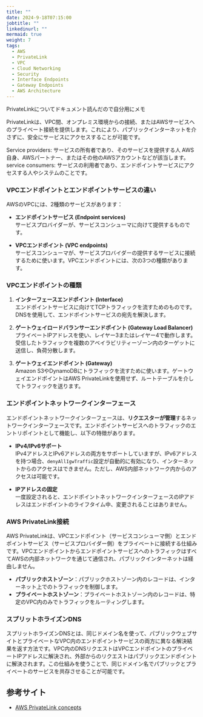 ```yaml
---
title: ""
date: 2024-9-18T07:15:00
jobtitle: ""
linkedinurl: ""
mermaid: true
weight: 7
tags:
  - AWS
  - PrivateLink
  - VPC
  - Cloud Networking
  - Security
  - Interface Endpoints
  - Gateway Endpoints
  - AWS Architecture
---
```


PrivateLinkについてドキュメント読んだので自分用にメモ

PrivateLinkは、VPC間、オンプレミス環境からの接続、またはAWSサービスへのプライベート接続を提供します。これにより、パブリックインターネットを介さずに、安全にサービスにアクセスすることが可能です。

Service providers: サービスの所有者であり、そのサービスを提供する人 AWS自身、AWSパートナー、またはその他のAWSアカウントなどが該当します。
service consumers: サービスの利用者であり、エンドポイントサービスにアクセスする人やシステムのことです。

### VPCエンドポイントとエンドポイントサービスの違い

AWSのVPCには、2種類のサービスがあります：

- **エンドポイントサービス (Endpoint services)**  
  サービスプロバイダーが、サービスコンシューマに向けて提供するものです。

- **VPCエンドポイント (VPC endpoints)**  
  サービスコンシューマが、サービスプロバイダーの提供するサービスに接続するために使います。VPCエンドポイントには、次の3つの種類があります。

### VPCエンドポイントの種類

1. **インターフェースエンドポイント (Interface)**  
   エンドポイントサービスに向けてTCPトラフィックを流すためのものです。DNSを使用して、エンドポイントサービスの宛先を解決します。

2. **ゲートウェイロードバランサーエンドポイント (Gateway Load Balancer)**  
   プライベートIPアドレスを使い、レイヤー3またはレイヤー4で動作します。受信したトラフィックを複数のアベイラビリティーゾーン内のターゲットに送信し、負荷分散します。

3. **ゲートウェイエンドポイント (Gateway)**  
   Amazon S3やDynamoDBにトラフィックを流すために使います。ゲートウェイエンドポイントはAWS PrivateLinkを使用せず、ルートテーブルを介してトラフィックを送ります。

### エンドポイントネットワークインターフェース

エンドポイントネットワークインターフェースは、**リクエスターが管理**するネットワークインターフェースです。エンドポイントサービスへのトラフィックのエントリポイントとして機能し、以下の特徴があります。

- **IPv4/IPv6サポート**  
  IPv4アドレスとIPv6アドレスの両方をサポートしていますが、IPv6アドレスを持つ場合、`denyAllIgwTraffic`設定が自動的に有効になり、インターネットからのアクセスはできません。ただし、AWS内部ネットワーク内からのアクセスは可能です。

- **IPアドレスの固定**  
  一度設定されると、エンドポイントネットワークインターフェースのIPアドレスはエンドポイントのライフタイム中、変更されることはありません。

### AWS PrivateLink接続

AWS PrivateLinkは、VPCエンドポイント（サービスコンシューマ側）とエンドポイントサービス（サービスプロバイダー側）をプライベートに接続する仕組みです。VPCエンドポイントからエンドポイントサービスへのトラフィックはすべてAWSの内部ネットワークを通じて通信され、パブリックインターネットは経由しません。

- **パブリックホストゾーン**：パブリックホストゾーン内のレコードは、インターネット上でのトラフィックを制御します。
- **プライベートホストゾーン**：プライベートホストゾーン内のレコードは、特定のVPC内のみでトラフィックをルーティングします。

### スプリットホライズンDNS

スプリットホライズンDNSとは、同じドメイン名を使って、パブリックウェブサイトとプライベートなVPC内のエンドポイントサービスの両方に異なる解決結果を返す方法です。VPC内のDNSリクエストはVPCエンドポイントのプライベートIPアドレスに解決され、外部からのリクエストはパブリックエンドポイントに解決されます。この仕組みを使うことで、同じドメイン名でパブリックとプライベートのサービスを共存させることが可能です。

## 参考サイト

- [AWS PrivateLink concepts](https://docs.aws.amazon.com/vpc/latest/privatelink/concepts.html)
